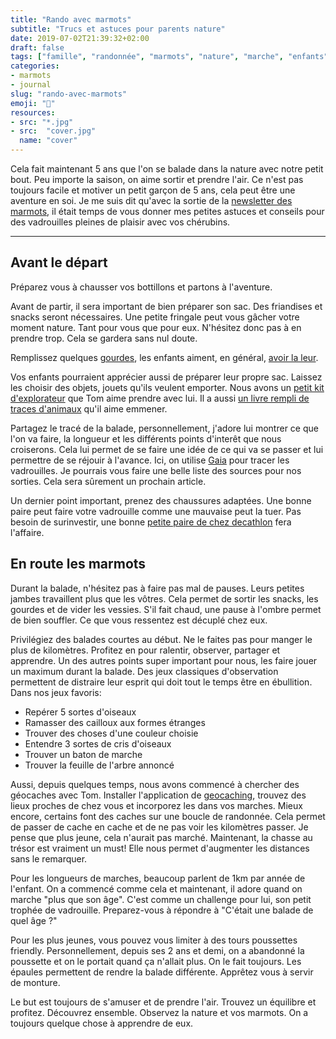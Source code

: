 ```yaml
---
title: "Rando avec marmots"
subtitle: "Trucs et astuces pour parents nature"
date: 2019-07-02T21:39:32+02:00
draft: false
tags: ["famille", "randonnée", "marmots", "nature", "marche", "enfants"]
categories:
- marmots
- journal
slug: "rando-avec-marmots"
emoji: "🧒"
resources:
- src: "*.jpg"
- src:  "cover.jpg"
  name: "cover"
---
```


Cela fait maintenant 5 ans que l'on se balade dans la nature avec notre petit bout. Peu importe la saison, on aime sortir et prendre l'air. Ce n'est pas toujours facile et motiver un petit garçon de 5 ans, cela peut être une aventure en soi. Je me suis dit qu'avec la sortie de la [newsletter des marmots](https://www.lesothers.com/marmots), il était temps de vous donner mes petites astuces et conseils pour des vadrouilles pleines de plaisir avec vos chérubins. 

<hr/>

## Avant le départ

Préparez vous à chausser vos bottillons et partons à l'aventure. 

Avant de partir, il sera important de bien préparer son sac. Des friandises et snacks seront nécessaires. Une petite fringale peut vous gâcher votre moment nature. Tant pour vous que pour eux. N'hésitez donc pas à en prendre trop. Cela se gardera sans nul doute. 

Remplissez quelques [gourdes](https://www.kleankanteen.com.au/collections/all/products/the-reflect-27oz?variant=38226167249), les enfants aiment, en général, [avoir la leur](https://www.kleankanteen.com.au/collections/kid-kanteen/products/12oz-classic-kid-sport?variant=20477510877254). 

Vos enfants pourraient apprécier aussi de préparer leur propre sac. Laissez les choisir des objets, jouets qu'ils veulent emporter. Nous avons un [petit kit d'explorateur](https://www.natureetdecouvertes.com/enfant/jeux-plein-air/jeux-nature-observation/valise-d-explorateur-enfant-91191550) que Tom aime prendre avec lui. Il a aussi [un livre rempli de traces d'animaux](https://amzn.to/2Xlx7js) qu'il aime emmener.

Partagez le tracé de la balade, personnellement, j'adore lui montrer ce que l'on va faire, la longueur et les différents points d'interêt que nous croiserons. Cela lui permet de se faire une idée de ce qui va se passer et lui permettre de se réjouir à l'avance. Ici, on utilise [Gaia](https://www.gaiagps.com) pour tracer les vadrouilles. Je pourrais vous faire une belle liste des sources pour nos sorties. Cela sera sûrement un prochain article.

Un dernier point important, prenez des chaussures adaptées. Une bonne paire peut faire votre vadrouille comme une mauvaise peut la tuer. Pas besoin de surinvestir, une bonne [petite paire de chez decathlon](https://www.decathlon.fr/ch-mh500-mid-wtp-jr-marron-id_8343067.html) fera l'affaire.

## En route les marmots

Durant la balade, n'hésitez pas à faire pas mal de pauses. Leurs petites jambes travaillent plus que les vôtres. Cela permet de sortir les snacks, les gourdes et de vider les vessies. S'il fait chaud, une pause à l'ombre permet de bien souffler. Ce que vous ressentez est décuplé chez eux. 

Privilégiez des balades courtes au début. Ne le faites pas pour manger le plus de kilomètres. Profitez en pour ralentir, observer, partager et apprendre. Un des autres points super important pour nous, les faire jouer un maximum durant la balade. Des jeux classiques d'observation permettent de distraire leur esprit qui doit tout le temps être en ébullition. Dans nos jeux favoris:

- Repérer 5 sortes d'oiseaux
- Ramasser des cailloux aux formes étranges
- Trouver des choses d'une couleur choisie
- Entendre 3 sortes de cris d'oiseaux
- Trouver un baton de marche
- Trouver la feuille de l'arbre annoncé

Aussi, depuis quelques temps, nous avons commencé à chercher des géocaches avec Tom. Installer l'application de [geocaching](https://www.geocaching.com/play), trouvez des lieux proches de chez vous et incorporez les dans vos marches. Mieux encore, certains font des caches sur une boucle de randonnée. Cela permet de passer de cache en cache et de ne pas voir les kilomètres passer. Je pense que plus jeune, cela n'aurait pas marché. Maintenant, la chasse au trésor est vraiment un must! Elle nous permet d'augmenter les distances sans le remarquer.

Pour les longueurs de marches, beaucoup parlent de 1km par année de l'enfant. On a commencé comme cela et maintenant, il adore quand on marche "plus que son âge". C'est comme un challenge pour lui, son petit trophée de vadrouille. Preparez-vous à répondre à "C'était une balade de quel âge ?" 

Pour les plus jeunes, vous pouvez vous limiter à des tours poussettes friendly. Personnellement, depuis ses 2 ans et demi, on a abandonné la poussette et on le portait quand ça n'allait plus. On le fait toujours. Les épaules permettent de rendre la balade différente. Apprêtez vous à servir de monture. 

Le but est toujours de s'amuser et de prendre l'air. Trouvez un équilibre et profitez. Découvrez ensemble. Observez la nature et vos marmots. On a toujours quelque chose à apprendre de eux. 